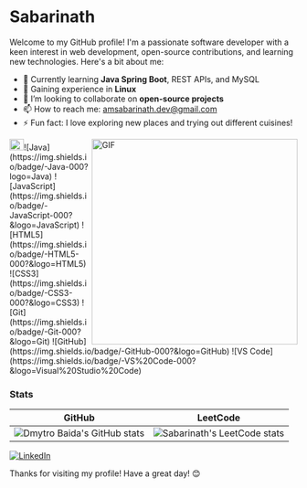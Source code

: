 # Sabarinath 

Welcome to my GitHub profile! I'm a passionate software developer with a keen interest in web development, open-source contributions, and learning new technologies. Here's a bit about me:

- 🔭 Currently learning **Java Spring Boot**, REST APIs, and MySQL
- 🐧 Gaining experience in **Linux**
- 👯 I’m looking to collaborate on **open-source projects**
- 📫 How to reach me: [amsabarinath.dev@gmail.com](mailto:amsabarinath.dev@gmail.com)
- ⚡ Fun fact: I love exploring new places and trying out different cuisines!



<img align="right" alt="GIF" src="https://raw.githubusercontent.com/rahul-jha98/rahul-jha98/main/techstack.gif" width="360px"/>
<img src="https://cdn.jsdelivr.net/gh/devicons/devicon/icons/java/java-original.svg" width="25" height="20" alt="Java"/>![Java](https://img.shields.io/badge/-Java-000?logo=Java)
![JavaScript](https://img.shields.io/badge/-JavaScript-000?&logo=JavaScript)
![HTML5](https://img.shields.io/badge/-HTML5-000?&logo=HTML5)
![CSS3](https://img.shields.io/badge/-CSS3-000?&logo=CSS3)
![Git](https://img.shields.io/badge/-Git-000?&logo=Git)
![GitHub](https://img.shields.io/badge/-GitHub-000?&logo=GitHub)
![VS Code](https://img.shields.io/badge/-VS%20Code-000?&logo=Visual%20Studio%20Code)

### Stats
| GitHub                                                                                                                                             | LeetCode                                                                                              |
| -------------------------------------------------------------------------------------------------------------------------------------------------- | -------------------------------------------------------------------------------------------------------- |
| ![Dmytro Baida's GitHub stats](https://github-readme-stats.vercel.app/api?username=sabarinathoverehere&show_icons=true&theme=transparent&hide_border=true) | ![Sabarinath's LeetCode stats](https://leetcode-badge-sage.vercel.app/badge/sabarinatham?theme=neutral) |

[![LinkedIn](https://img.shields.io/badge/-LinkedIn-000?&logo=LinkedIn)](https://www.linkedin.com/in/sabarinath-am-9bb522250/)

Thanks for visiting my profile! Have a great day! 😊
